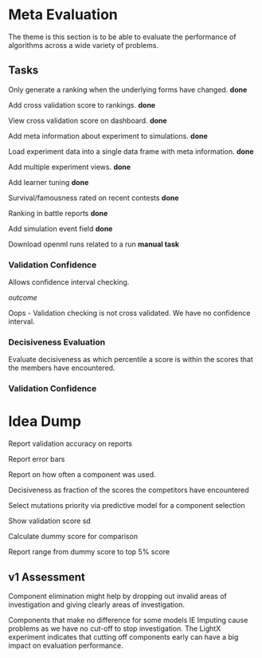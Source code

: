 # Meta Evaluation

The theme is this section is to be able to evaluate the performance of algorithms across a wide variety of problems.

## Tasks

Only generate a ranking when the underlying forms have changed. **done**

Add cross validation score to rankings.  **done**

View cross validation score on dashboard.  **done**

Add meta information about experiment to simulations. **done**

Load experiment data into a single data frame with meta information. **done**

Add multiple experiment views. **done**

Add learner tuning **done**

Survival/famousness rated on recent contests **done**

Ranking in battle reports **done**

Add simulation event field **done**

Download openml runs related to a run **manual task**

### Validation Confidence

Allows confidence interval checking.

*outcome*

Oops - Validation checking is not cross validated. We have no confidence interval.

### Decisiveness Evaluation

Evaluate decisiveness as which percentile a score is within the scores that the members have encountered.

### Validation Confidence

# Idea Dump

Report validation accuracy on reports

Report error bars

Report on how often a component was used.

Decisiveness as fraction of the scores the competitors have encountered

Select mutations priority via predictive model for a component selection

Show validation score sd

Calculate dummy score for comparison

Report range from dummy score to top 5% score


## v1 Assessment


Component elimination might help by dropping out invalid areas of investigation and giving
clearly areas of investigation.

Components that make no difference for some models IE Imputing cause problems as we have no cut-off to
stop investigation. The LightX experiment indicates that cutting off components early can have a big impact on evaluation performance.



